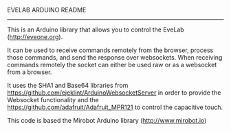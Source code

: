 
EVELAB ARDUINO README
**********************************

This is an Arduino library that allows you to control the EveLab (http://eveone.org).

It can be used to receive commands remotely from the browser, process those commands, and send the response over websockets.
 When receiving commands remotely the socket can either be used raw or as a websocket from a browser.

It uses the SHA1 and Base64 libraries from https://github.com/ejeklint/ArduinoWebsocketServer in order to provide the Websocket functionality
and the https://github.com/adafruit/Adafruit_MPR121 to control the capacitive touch.

This code is based the Mirobot Arduino library (http://www.mirobot.io)
